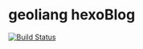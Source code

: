 # geoliang hexoBlog
[![Build Status](https://travis-ci.com/geoLiang123/geoLiang.github.io.svg?branch=master)](https://travis-ci.com/geoLiang123/geoLiang.github.io)
